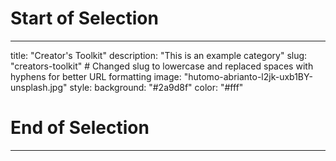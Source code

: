 # Start of Selection
---
title: "Creator's Toolkit"
description: "This is an example category"
slug: "creators-toolkit"  # Changed slug to lowercase and replaced spaces with hyphens for better URL formatting
image: "hutomo-abrianto-l2jk-uxb1BY-unsplash.jpg"
style:
    background: "#2a9d8f"
    color: "#fff"
# End of Selection
---
